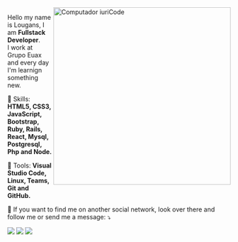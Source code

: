 <img src="https://assets10.lottiefiles.com/packages/lf20_xsnsvpbs.json" min-width="400px" max-width="400px" width="400px" align="right" alt="Computador iuriCode">

<p align="left"> 
  Hello my name is Lougans, I am <strong>Fullstack Developer</strong>.<br>
  I work at Grupo Euax and every day I'm learnign something new.
</p>

<p align="left">
 🚀 Skills: <strong>HTML5, CSS3, JavaScript, Bootstrap, Ruby, Rails, React, Mysql, Postgresql, Php and Node.</strong>
</p>

<p align="left">
  🧰 Tools: <strong>Visual Studio Code, Linux, Teams, Git and GitHub.</strong>
</p>

<p align="left">
  💌 If you want to find me on another social network, look over there and follow me or send me a message: ⤵️
</p>

<p align="left">
  <a href="https://www.instagram.com/lougans.js/" alt="Instagram">
  <img src="https://img.shields.io/badge/-Instagram-DF0174?style=for-the-badge&logo=instagram&logoColor=white&link=https://www.instagram.com/lougans.js/"/></a>
  
  <a href="https://www.linkedin.com/in/lougansdematos" alt="Linkedin">
  <img src="https://img.shields.io/badge/-Linkedin-0e76a8?style=for-the-badge&logo=Linkedin&logoColor=white&link=https://www.linkedin.com/in/lougansdematos" /></a>

  <a href="https://www.facebook.com/lougans.dematos/" alt="Facebook">
  <img src="https://img.shields.io/badge/-Facebook-3b5998?style=for-the-badge&logo=facebook&logoColor=white&link=https://www.facebook.com/lougans.dematos/"/></a>
</p>  
